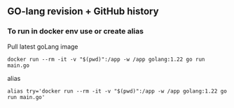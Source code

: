 ## GO-lang revision + GitHub history 

### To run in docker env use or create alias
Pull latest goLang image

```
docker run --rm -it -v "$(pwd)":/app -w /app golang:1.22 go run main.go
```

alias
```
alias try='docker run --rm -it -v "$(pwd)":/app -w /app golang:1.22 go run main.go'
```